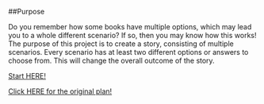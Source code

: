 ##Purpose

Do you remember how some books have multiple options, which may lead you to a whole different scenario?
If so, then you may know how this works! The purpose of this project is to create a story, consisting of multiple scenarios.
Every scenario has at least two different options or answers to choose from. This will change the overall outcome of the story.

[Start HERE!](alarm.md)

[Click HERE for the original plan!](https://docs.google.com/document/d/1m4AH9QHf5FhJXBcDgZP3G2ZN-B9PwYUrmrVBoX-c_Hg/edit?ts=56359607)
